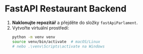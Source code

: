 # FastAPI Restaurant Backend

1. **Naklonujte repozitář** a přejděte do složky `fastApiParlament`.
2. Vytvořte virtuální prostředí:
   ```bash
   python -m venv venv
   source venv/bin/activate  # macOS/Linux
   # nebo .\venv\Scripts\activate na Windows